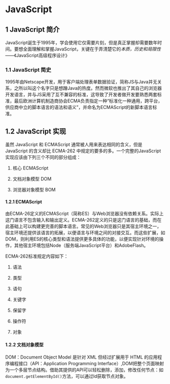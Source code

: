 # JavaScript

## 1 JavaScript 简介

JavaScript诞生于1995年，学会使用它仅需要片刻，但是真正掌握却需要数年时间。要想全面理解和掌握JavaScript，关键在于弄清楚它的*本质，历史和局限性* ——《JavaScript高级程序设计》

### 1.1 JavaScript 简史

1995年由Netscape开发，用于客户端处理表单数据验证，简称JS与Java并无关系，之所以叫这个名字只是想蹭Java的热度。然而微软也推出了其自己的浏览器开发语言，并与JS采用了互不兼容的标准，这导致了开发者做开发要熟悉两套标准，最后欧洲计算机制造商协会ECMA负责指定一种“标准化一种通用，跨平台，供应商中立的脚本语言的语法和语义”，并命名为ECMAScript的新脚本语言标准。

## 1.2 JavaScript 实现

虽然 JavaScript 和 ECMAScript 通常被人用来表达相同的含义，但是 JavaScript 的含义却比 ECMA-262 中规定的要多的多。一个完整的JavaScript实现应该由下列三个不同的部分组成：

1. 核心 ECMAScript

2. 文档对象模型 DOM

3. 浏览器对象模型 BOM

#### 1.2.1 ECMAScript

由ECMA-26定义的ECMAScript（简称ES）与Web浏览器没有依赖关系。实际上这门语言不包含输入和输出定义。ECMA-262定义的只是这门语言的基础，而在此基础上可以构建更完善的脚本语言。常见的Web浏览器只是其宿主环境之一，宿主环境还提供该语言的拓展，以便语言与环境之间的对接交互。而这些扩展，如DOM，则利用ES的核心类型和语法提供更多具体的功能，以便实现针对环境的操作，其他宿主环境包括Node（服务端JavaScript平台）和AdobeFlash。



ECMA-262标准规定内容如下：

1. 语法

2. 类型

3. 语句

4. 关键字

5. 保留字

6. 操作符

7. 对象



#### 1.2.2 文档对象模型

DOM：Document Object Model 是针对 XML 但经过扩展用于 HTML 的应用程序编程接口（API：Application Programming Interface）,DOM把整个页面映射为一个多层节点结构。借助其提供的API可以轻松删除，添加，修改任何节点：如`document.getElementById()`方法，可以通过Id获取节点对象。




